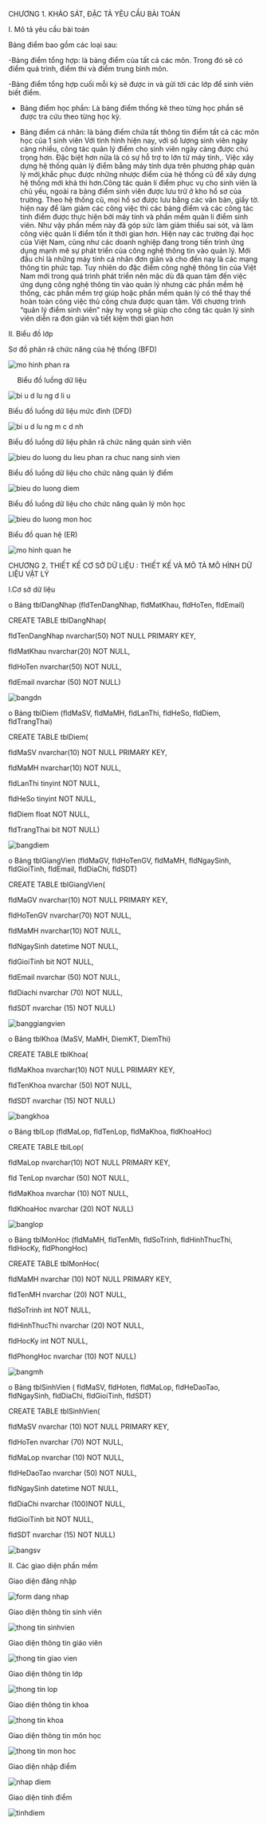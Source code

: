 CHƯƠNG 1. KHẢO SÁT, ĐẶC TẢ YÊU CẦU BÀI TOÁN

I. Mô tả yêu cầu bài toán


Bảng điểm bao gồm các loại sau:

-Bảng điểm tổng hợp: là bảng điểm của tất cả các môn. Trong đó sẽ có điểm quá trình, điểm thi và điểm trung bình môn.

-Bảng điểm tổng hợp cuối mỗi kỳ sẽ được in và gửi tới các lớp để sinh viên biết điểm.

-	Bảng điểm học phần: Là bảng điểm thống kê theo từng học phần sẽ được tra cứu theo từng học kỳ. 

-	Bảng điểm cá nhân: là bảng điểm chứa tất thông tin điểm tất cả các môn học của 1 sinh viên Với tình hình hiện nay, với số lượng sinh viên ngày càng nhiều, công tác quản lý điểm cho sinh viên ngày càng được chú trọng hơn. Đặc biệt hơn nữa là có sự hỗ trợ to lớn từ máy tính,. Việc xây dựng hệ thống quản lý điểm bằng máy tính dựa trên phương pháp quản lý mới,khắc phục được những nhược điểm của hệ thống cũ để xây dựng hệ thống mới khả thi hơn.Công tác quản lí điểm phục vụ cho sinh viên là chủ yếu, ngoài ra bảng điểm sinh viên được lưu trữ ở kho hồ sơ của trường. Theo hệ thống cũ, mọi hồ sơ được lưu bằng các văn bản, giấy tờ. hiện nay để làm giảm các công việc thì các bảng điểm và các công tác tính điểm được thực hiện bởi máy tính và phần mềm quản lí điểm sinh viên. Như vậy phần mềm này đã góp sức làm giảm thiểu sai sót, và làm công việc quản lí điểm tốn ít thời gian hơn.
Hiện nay các trường đại học của Việt Nam, cũng như các doanh nghiệp đang trong tiến trình ứng dụng mạnh mẽ sự phát triển của công nghệ thông tin vào quản lý. Mới đầu chỉ là những máy tính cá nhân đơn giản và cho đến nay là các mạng thông tin phức tạp. Tuy nhiên do đặc điểm công nghệ thông tin của Việt Nam mới trong quá trình phát triển nên mặc dù đã quan tâm đến việc ứng dụng công nghệ thông tin vào quản lý nhưng các phần mềm hệ thống, các phần mềm trợ giúp hoặc phần mềm quản lý có thể thay thế hoàn toàn công việc thủ công chưa được quan tâm. Với chương trình “quản lý điểm sinh viên” này hy vọng sẽ giúp cho công tác quản lý sinh viên diễn ra đơn giản và tiết kiệm thời gian hơn



II. Biểu đồ lớp

Sơ đồ phân rã chức năng của hệ thống (BFD)

 ![mo hinh phan ra](https://user-images.githubusercontent.com/27815316/28240787-d402375c-69b1-11e7-85de-2f18988b4c3b.png)
 
 
Biểu đồ luồng dữ liệu

 ![bi u d lu ng d li u](https://user-images.githubusercontent.com/27815316/28240565-9fcb8ce8-69ae-11e7-88d4-fe82d50033e3.png)
 
Biểu đồ luồng dữ liệu mức đỉnh (DFD)

 ![bi u d lu ng m c d nh](https://user-images.githubusercontent.com/27815316/28240583-f61b1a6e-69ae-11e7-935f-20c2dbfafb85.png)
 

Biểu đồ luồng dữ liệu phân rã chức năng quản sinh viên 

![bieu do luong du lieu phan ra chuc nang sinh vien](https://user-images.githubusercontent.com/27815316/28240624-71f0ea10-69af-11e7-8c51-db3d7c31b67c.png)
 

Biểu đồ luồng dữ liệu cho chức năng quản lý điểm
 
 
 ![bieu do luong diem](https://user-images.githubusercontent.com/27815316/28240663-e807f7e8-69af-11e7-9b08-a20bac348d2b.png)
 

Biểu đồ luồng dữ liệu cho chức năng quản lý môn học

![bieu do luong mon hoc](https://user-images.githubusercontent.com/27815316/28240712-792027fa-69b0-11e7-8962-bd00393578e9.png)
 


Biểu đồ quan hệ (ER)

![mo hinh quan he](https://user-images.githubusercontent.com/27815316/28240714-8ffb3d7a-69b0-11e7-9ae5-24c821831971.png)

 

CHƯƠNG 2.	THIẾT KẾ CƠ SỞ DỮ LIỆU : THIẾT KẾ VÀ MÔ TẢ MÔ HÌNH DỮ LIỆU VẬT LÝ

I.Cơ sở dữ liệu

o	Bảng tblDangNhap (fldTenDangNhap, fldMatKhau, fldHoTen, fldEmail)

CREATE TABLE tblDangNhap(

fldTenDangNhap    nvarchar(50) NOT NULL PRIMARY KEY,

fldMatKhau        nvarchar(20) NOT NULL,

fldHoTen          nvarchar(50) NOT NULL,

fldEmail          nvarchar (50) NOT NULL)  


![bangdn](https://user-images.githubusercontent.com/27815316/28241364-536e4fe8-69bd-11e7-8f64-af8af20790a2.png)


o	Bảng tblDiem (fldMaSV, fldMaMH, fldLanThi, fldHeSo, fldDiem, fldTrangThai)

CREATE TABLE tblDiem(

fldMaSV      nvarchar(10) NOT NULL PRIMARY KEY,

fldMaMH      nvarchar(10) NOT NULL,

fldLanThi    tinyint      NOT NULL,

fldHeSo      tinyint      NOT NULL,

fldDiem      float        NOT NULL,

fldTrangThai bit         NOT NULL)
  
  
  ![bangdiem](https://user-images.githubusercontent.com/27815316/28241374-7f4710d2-69bd-11e7-8d83-f47eebd91878.png)
  

o	Bảng tblGiangVien (fldMaGV, fldHoTenGV, fldMaMH, fldNgaySinh, fldGioiTinh, fldEmail, fldDiaChi, fldSDT) 

CREATE TABLE tblGiangVien(

fldMaGV        nvarchar(10) NOT NULL PRIMARY KEY,

fldHoTenGV     nvarchar(70) NOT NULL,

fldMaMH        nvarchar(10) NOT NULL,

fldNgaySinh    datetime     NOT NULL,

fldGioiTinh    bit          NOT NULL,

fldEmail       nvarchar (50) NOT NULL,

fldDiachi      nvarchar (70) NOT NULL,

fldSDT         nvarchar (15) NOT NULL)  




![banggiangvien](https://user-images.githubusercontent.com/27815316/28241377-958438ac-69bd-11e7-8dc0-11ea749dcc6f.png)



o	Bảng tblKhoa (MaSV, MaMH, DiemKT, DiemThi)

CREATE TABLE tblKhoa(

fldMaKhoa       nvarchar(10) NOT NULL PRIMARY KEY,

fldTenKhoa      nvarchar (50) NOT NULL,

fldSDT          nvarchar (15) NOT NULL)


![bangkhoa](https://user-images.githubusercontent.com/27815316/28241380-a8d6fc50-69bd-11e7-87f5-75e68bcbc1f2.png)


o	Bảng tblLop (fldMaLop, fldTenLop, fldMaKhoa, fldKhoaHoc)

CREATE TABLE tblLop(

fldMaLop   	nvarchar(10) NOT NULL PRIMARY KEY,

fld TenLop    nvarchar (50) NOT NULL,

fldMaKhoa     nvarchar (10) NOT NULL,

fldKhoaHoc    nvarchar (20) NOT NULL) 


![banglop](https://user-images.githubusercontent.com/27815316/28241386-b95e295e-69bd-11e7-9004-18a3759ea6e4.png)


o	Bảng tblMonHoc (fldMaMH, fldTenMh, fldSoTrinh, fldHinhThucThi, fldHocKy, fldPhongHoc)

CREATE TABLE tblMonHoc(

fldMaMH 			nvarchar (10) NOT NULL PRIMARY KEY,

fldTenMH      	nvarchar (20) NOT NULL,

fldSoTrinh		int			NOT NULL,

fldHinhThucThi 	nvarchar (20) NOT NULL,

fldHocKy			int NOT NULL,

fldPhongHoc		nvarchar (10) NOT NULL)  



![bangmh](https://user-images.githubusercontent.com/27815316/28241393-cbbbf284-69bd-11e7-8705-609c77f7f637.png)







o	Bảng tblSinhVien ( fldMaSV, fldHoten, fldMaLop, fldHeDaoTao, fldNgaySinh, fldDiaChi, fldGioiTinh, fldSDT)

CREATE TABLE tblSinhVien(

fldMaSV		nvarchar (10) NOT NULL PRIMARY KEY,

fldHoTen 		nvarchar (70) NOT NULL,

fldMaLop		nvarchar (10) NOT NULL,

fldHeDaoTao   nvarchar (50) NOT NULL,

fldNgaySinh	datetime		NOT NULL,

fldDiaChi		nvarchar (100)NOT NULL,

fldGioiTinh	bit			NOT NULL,

fldSDT		nvarchar (15) NOT NULL)
 


![bangsv](https://user-images.githubusercontent.com/27815316/28241396-d808e0b0-69bd-11e7-92c5-a81ac41379db.png)










II. Các giao diện phần mềm
	
  Giao diện đăng nhập 
 
 ![form dang nhap](https://user-images.githubusercontent.com/27815316/28240736-057f8fa6-69b1-11e7-8a56-b0f4025bd339.png)
 
 
Giao diện thông tin sinh viên

![thong tin sinhvien](https://user-images.githubusercontent.com/27815316/28240738-18fc64aa-69b1-11e7-9d75-5a4f7bc0ff4f.png)

 
Giao diện thông tin giáo viên
 
![thong tin giao vien](https://user-images.githubusercontent.com/27815316/28240748-34879fb4-69b1-11e7-8103-0a4bcddec448.png)

Giao diện thông tin lớp
 
 
 ![thong tin lop](https://user-images.githubusercontent.com/27815316/28240754-4a1bd412-69b1-11e7-8ae6-43c94a38e329.png)
 

Giao diện thông tin khoa

 ![thong tin khoa](https://user-images.githubusercontent.com/27815316/28240758-561a5982-69b1-11e7-8d80-20dab03b540b.png)
 

Giao diện thông tin môn học

 
 ![thong tin mon hoc](https://user-images.githubusercontent.com/27815316/28240766-67501728-69b1-11e7-8184-60913e732453.png)
 

Giao diện nhập điểm

 
 ![nhap diem](https://user-images.githubusercontent.com/27815316/28240768-79e654ba-69b1-11e7-8ca8-04d514b490a4.png)
 
 
Giao diện tính điểm

 ![tinhdiem](https://user-images.githubusercontent.com/27815316/28240770-8ad1bb16-69b1-11e7-9da9-3b626dc4d4a8.png)
 
 
